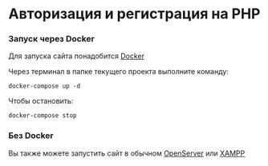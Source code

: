 # Авторизация и регистрация на PHP

### Запуск через Docker

Для запуска сайта понадобится [Docker](https://www.docker.com/) 

Через терминал в папке текущего проекта выполните команду:

```shell
docker-compose up -d
```

Чтобы остановить:

```shell
docker-compose stop
```

### Без Docker

Вы также можете запустить сайт в обычном [OpenServer](https://ospanel.io/) или [XAMPP](https://www.apachefriends.org/)